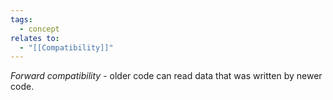 ```yaml
---
tags:
  - concept
relates to:
  - "[[Compatibility]]"
---
```

*Forward compatibility* - older code can read data that was written by newer code.